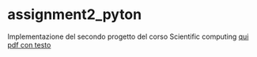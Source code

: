 # assignment2_pyton

Implementazione del secondo progetto del corso Scientific computing
[qui pdf con testo](https://github.com/CR18-2000/assignment2_pyton/blob/main/project23b.pdf)

